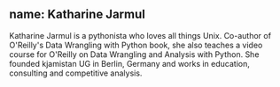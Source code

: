 name: Katharine Jarmul
---
Katharine Jarmul is a pythonista who loves all things Unix. Co-author of O'Reilly's Data Wrangling with Python book, she also teaches a video course for O'Reilly on Data Wrangling and Analysis with Python. She founded kjamistan UG in Berlin, Germany and works in education, consulting and competitive analysis.
